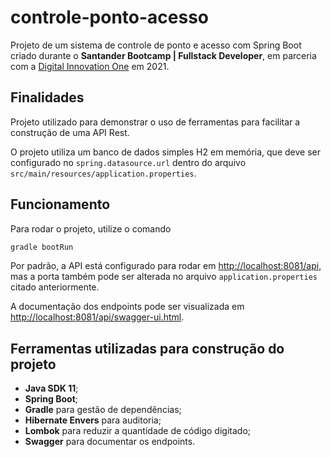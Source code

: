 # controle-ponto-acesso

Projeto de um sistema de controle de ponto e acesso com Spring Boot criado durante o **Santander Bootcamp | Fullstack Developer**, em parceria com a [Digital Innovation One](https://web.digitalinnovation.one) em 2021.

## Finalidades

Projeto utilizado para demonstrar o uso de ferramentas para facilitar a construção de uma API Rest.

O projeto utiliza um banco de dados simples H2 em memória, que deve ser configurado no `spring.datasource.url` dentro do arquivo `src/main/resources/application.properties`.


## Funcionamento

Para rodar o projeto, utilize o comando

```bash
gradle bootRun
```

Por padrão, a API está configurado para rodar em [http://localhost:8081/api](http://localhost:8081/api), mas a porta também pode ser alterada no arquivo `application.properties` citado anteriormente.

A documentação dos endpoints pode ser visualizada em [http://localhost:8081/api/swagger-ui.html](http://localhost:8081/api/swagger-ui.html).

## Ferramentas utilizadas para construção do projeto

- **Java SDK 11**;
- **Spring Boot**;
- **Gradle** para gestão de dependências;
- **Hibernate Envers** para auditoria;
- **Lombok** para reduzir a quantidade de código digitado;
- **Swagger** para documentar os endpoints.
